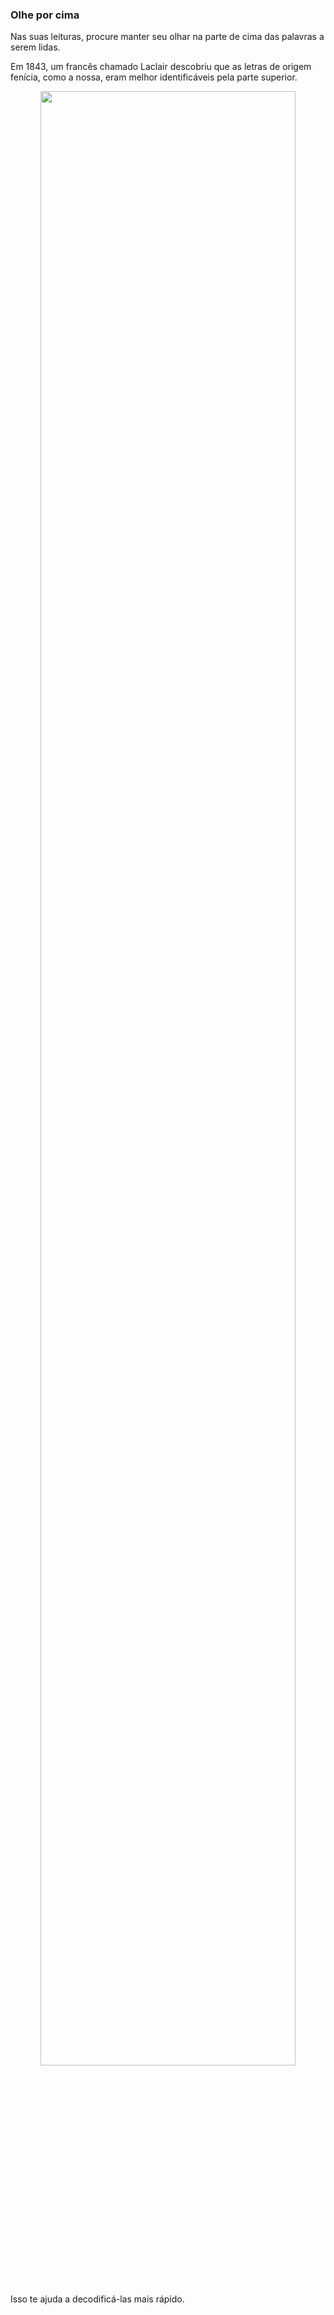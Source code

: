 ### Olhe por cima

Nas suas leituras, procure manter seu olhar na parte de cima das palavras a serem lidas. 

Em 1843, um francês chamado Laclair descobriu que as letras de origem fenícia, como a nossa, eram melhor identificáveis pela parte superior.

<p style="text-align: center">
  <img src="../images/Laclair-letras-superior-inferior.png" style="width: 90%"/>
</p>

Isso te ajuda a decodificá-las mais rápido.

